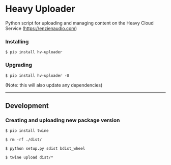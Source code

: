 # Heavy Uploader
Python script for uploading and managing content on the Heavy Cloud Service (https://enzienaudio.com)

### Installing

`$ pip install hv-uploader`

### Upgrading

`$ pip install hv-uploader -U`

(Note: this will also update any dependencies)

---
## Development

### Creating and uploading new package version

`$ pip install twine`

`$ rm -rf ./dist/`

`$ python setup.py sdist bdist_wheel`

`$ twine upload dist/* `
